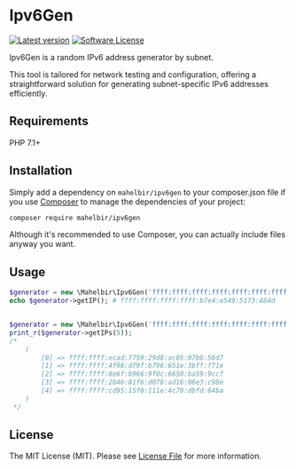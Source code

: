 # Ipv6Gen

[![Latest version][ico-version]][link-packagist]
[![Software License][ico-license]][link-license]

Ipv6Gen is a random IPv6 address generator by subnet.

This tool is tailored for network testing and configuration, offering a straightforward solution for generating subnet-specific IPv6 addresses efficiently.

## Requirements

PHP 7.1+

## Installation

Simply add a dependency on `mahelbir/ipv6gen` to your composer.json file if you
use [Composer](https://getcomposer.org/) to manage the dependencies of your project:

```sh
composer require mahelbir/ipv6gen
```

Although it's recommended to use Composer, you can actually include files anyway you want.

## Usage

```php
$generator = new \Mahelbir\Ipv6Gen('ffff:ffff:ffff:ffff:ffff:ffff:ffff:ffff', 64);
echo $generator->getIP(); # ffff:ffff:ffff:ffff:b7e4:e549:5173:484d


$generator = new \Mahelbir\Ipv6Gen('ffff:ffff:ffff:ffff:ffff:ffff:ffff:ffff', 32);
print_r($generator->getIPs(5));
/*
    (
        [0] => ffff:ffff:ecad:7759:29d8:ac05:07b6:56d7
        [1] => ffff:ffff:4f98:df9f:b796:651e:3bff:f71e
        [2] => ffff:ffff:8e6f:b966:9f0c:6650:ba59:9ccf
        [3] => ffff:ffff:2b46:81fb:d078:ad16:06e3:c98e
        [4] => ffff:ffff:cd95:15f0:111e:4c70:dbfd:64ba
    )
 */
```

## License

The MIT License (MIT). Please see [License File][link-license] for more information.

[ico-version]: https://img.shields.io/packagist/v/mahelbir/ipv6gen.svg?style=flat-square

[ico-license]: https://img.shields.io/badge/license-MIT-brightgreen.svg?style=flat-square

[link-packagist]: https://packagist.org/packages/mahelbir/ipv6gen

[link-license]: LISENCE